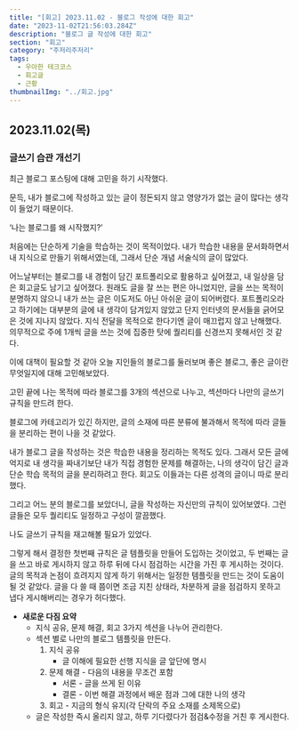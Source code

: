 ```yaml
---
title: "[회고] 2023.11.02 - 블로그 작성에 대한 회고"
date: "2023-11-02T21:56:03.284Z"
description: "블로그 글 작성에 대한 회고"
section: "회고" 
category: "주저리주저리"
tags:
  - 우아한 테크코스
  - 회고글
  - 근황
thumbnailImg: "../회고.jpg"
---
```



## 2023.11.02(목)

###  글쓰기 습관 개선기

최근 블로그 포스팅에 대해 고민을 하기 시작했다.

문득, 내가 블로그에 작성하고 있는 글이 정돈되지 않고 영양가가 없는 글이 많다는 생각이 들었기 때문이다.

‘나는 블로그를 왜 시작했지?’

처음에는 단순하게 기술을 학습하는 것이 목적이었다. 내가 학습한 내용을 문서화하면서 내 지식으로 만들기 위해서였는데, 그래서 단순 개념 서술식의 글이 많았다.

어느날부터는 블로그를 내 경험이 담긴 포트폴리오로 활용하고 싶어졌고, 내 일상을 담은 회고글도 남기고 싶어졌다.
원래도 글을 잘 쓰는 편은 아니었지만, 글을 쓰는 목적이 분명하지 않으니 내가 쓰는 글은 이도저도 아닌 아쉬운 글이 되어버렸다.
포트폴리오라고 하기에는 대부분의 글에 내 생각이 담겨있지 않았고 단지 인터넷의 문서들을 긁어모은 것에 지나지 않았다.
지식 전달을 목적으로 한다기엔 글이 매끄럽지 않고 난해했다.
의무적으로 주에 1개씩 글을 쓰는 것에 집중한 탓에 퀄리티를 신경쓰지 못해서인 것 같다.

이에 대책이 필요할 것 같아 오늘 지인들의 블로그를 둘러보며 좋은 블로그, 좋은 글이란 무엇일지에 대해 고민해보았다.

고민 끝에 나는 목적에 따라 블로그를 3개의 섹션으로 나누고, 섹션마다 나만의 글쓰기 규칙을 만드려 한다.

블로그에 카테고리가 있긴 하지만, 글의 소재에 따른 분류에 불과해서 목적에 따라 글들을 분리하는 편이 나을 것 같았다.

내가 블로그 글을 작성하는 것은 학습한 내용을 정리하는 목적도 있다. 그래서 모든 글에 억지로 내 생각을 짜내기보단 내가 직접 경험한 문제를 해결하는, 나의 생각이 담긴 글과 단순 학습 목적의 글을 분리하려고 한다. 회고도 이들과는 다른 성격의 글이니 따로 분리했다.

그리고 어느 분의 블로그를 보았더니, 글을 작성하는 자신만의 규칙이 있어보였다. 그런 글들은 모두 퀄리티도 일정하고 구성이 깔끔했다.

나도 글쓰기 규칙을 재고해볼 필요가 있었다.

그렇게 해서 결정한 첫번째 규칙은 글 템플릿을 만들어 도입하는 것이었고, 두 번째는 글을 쓰고 바로 게시하지 않고 하루 뒤에 다시 점검하는 시간을 가진 후 게시하는 것이다.
글의 목적과 논점이 흐려지지 않게 하기 위해서는 일정한 템플릿을 만드는 것이 도움이 될 것 같았다.
글을 다 쓸 때 쯤이면 조금 지친 상태라, 차분하게 글을 점검하지 못하고 냅다 게시해버리는 경우가 허다했다.

- **새로운 다짐 요약**
    - 지식 공유, 문제 해결, 회고 3가지 섹션을 나누어 관리한다. 
    - 섹션 별로 나만의 블로그 템플릿을 만든다.
        1. 지식 공유
            - 글 이해에 필요한 선행 지식을 글 앞단에 명시
        2. 문제 해결 - 다음의 내용을 무조건 포함
            - 서론 - 글을 쓰게 된 이유
            - 결론 - 이번 해결 과정에서 배운 점과 그에 대한 나의 생각
        3. 회고 - 지금의 형식 유지(각 단락의 주요 소재를 소제목으로)
    - 글은 작성한 즉시 올리지 않고, 하루 기다렸다가 점검&수정을 거친 후 게시한다.